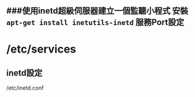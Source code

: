 ###使用inetd超級伺服器建立一個監聽小程式 
安裝`apt-get install inetutils-inetd` 
服務Port設定 
--------------- 
/etc/services 
=============== 
inetd設定 
--------------- 
/etc/inetd.conf 
